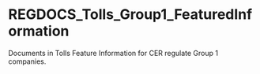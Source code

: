 # REGDOCS_Tolls_Group1_FeaturedInformation
Documents in Tolls Feature Information for CER regulate Group 1 companies.
